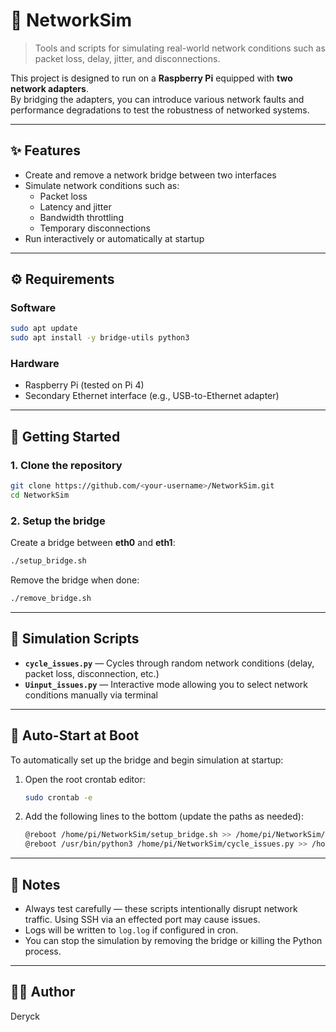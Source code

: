 # 🧩 NetworkSim  

> Tools and scripts for simulating real-world network conditions such as packet loss, delay, jitter, and disconnections.

This project is designed to run on a **Raspberry Pi** equipped with **two network adapters**.  
By bridging the adapters, you can introduce various network faults and performance degradations to test the robustness of networked systems.

---

## ✨ Features  

- Create and remove a network bridge between two interfaces  
- Simulate network conditions such as:  
  - Packet loss  
  - Latency and jitter  
  - Bandwidth throttling  
  - Temporary disconnections  
- Run interactively or automatically at startup  

---

## ⚙️ Requirements  

### Software  

```bash
sudo apt update
sudo apt install -y bridge-utils python3
```

### Hardware  

- Raspberry Pi (tested on Pi 4)  
- Secondary Ethernet interface (e.g., USB-to-Ethernet adapter)  

---

## 🚀 Getting Started  

### 1. Clone the repository  

```bash
git clone https://github.com/<your-username>/NetworkSim.git
cd NetworkSim
```

### 2. Setup the bridge  

Create a bridge between **eth0** and **eth1**:  
```bash
./setup_bridge.sh
```

Remove the bridge when done:  
```bash
./remove_bridge.sh
```

---

## 🧪 Simulation Scripts  

- **`cycle_issues.py`** — Cycles through random network conditions (delay, packet loss, disconnection, etc.)  
- **`Uinput_issues.py`** — Interactive mode allowing you to select network conditions manually via terminal  

---

## 🔁 Auto-Start at Boot  

To automatically set up the bridge and begin simulation at startup:  

1. Open the root crontab editor:  
   ```bash
   sudo crontab -e
   ```

2. Add the following lines to the bottom (update the paths as needed):  
   ```bash
   @reboot /home/pi/NetworkSim/setup_bridge.sh >> /home/pi/NetworkSim/log.log 2>&1
   @reboot /usr/bin/python3 /home/pi/NetworkSim/cycle_issues.py >> /home/pi/NetworkSim/log.log 2>&1
   ```

---

## 🧰 Notes  

- Always test carefully — these scripts intentionally disrupt network traffic.  Using SSH via an effected port may cause issues.   
- Logs will be written to `log.log` if configured in cron.  
- You can stop the simulation by removing the bridge or killing the Python process.

---

## 🧑‍💻 Author  

Deryck

